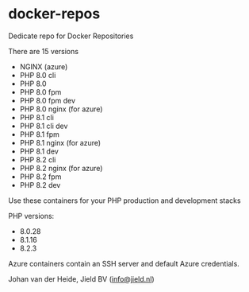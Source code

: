 # docker-repos

Dedicate repo for Docker Repositories

There are 15 versions

* NGINX (azure)
* PHP 8.0 cli
* PHP 8.0 
* PHP 8.0 fpm
* PHP 8.0 fpm dev
* PHP 8.0 nginx (for azure)
* PHP 8.1 cli
* PHP 8.1 cli dev
* PHP 8.1 fpm
* PHP 8.1 nginx (for azure)
* PHP 8.1 dev
* PHP 8.2 cli
* PHP 8.2 nginx (for azure)
* PHP 8.2 fpm
* PHP 8.2 dev

Use these containers for your PHP production and development stacks

PHP versions: 

- 8.0.28
- 8.1.16
- 8.2.3

Azure containers contain an SSH server and default Azure credentials.

Johan van der Heide, Jield BV (info@jield.nl)